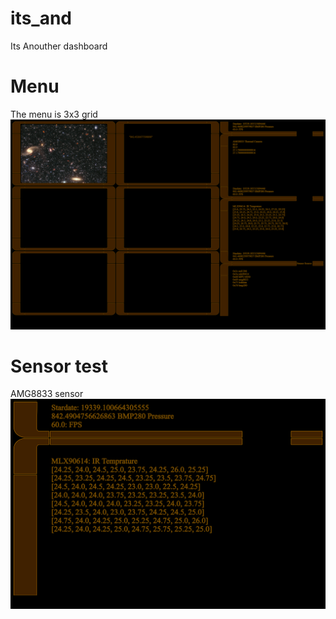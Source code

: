 # its_and

Its Anouther dashboard


# Menu
The menu is 3x3 grid
![Menu](https://github.com/Tearran/its_and/raw/main/img/menu.png)

# Sensor test
AMG8833 sensor
![amg8833](https://github.com/Tearran/its_and/raw/main/img/amg8833.png)
